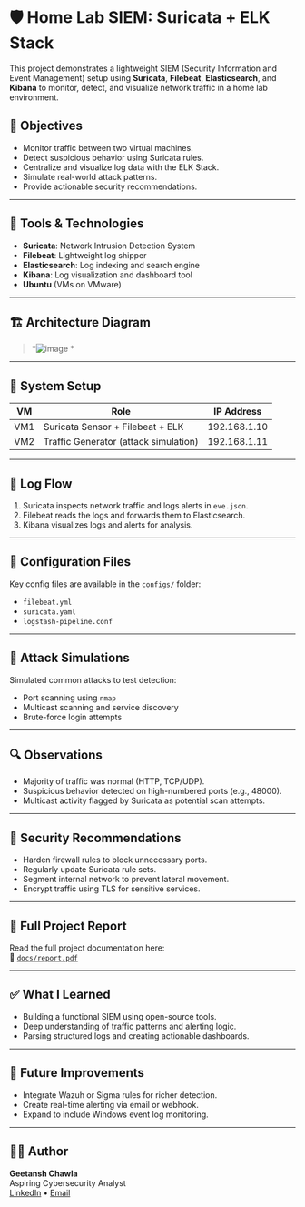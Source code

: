 # 🛡️ Home Lab SIEM: Suricata + ELK Stack

This project demonstrates a lightweight SIEM (Security Information and Event Management) setup using **Suricata**, **Filebeat**, **Elasticsearch**, and **Kibana** to monitor, detect, and visualize network traffic in a home lab environment.

## 🎯 Objectives
- Monitor traffic between two virtual machines.
- Detect suspicious behavior using Suricata rules.
- Centralize and visualize log data with the ELK Stack.
- Simulate real-world attack patterns.
- Provide actionable security recommendations.

---

## 🧰 Tools & Technologies
- **Suricata**: Network Intrusion Detection System
- **Filebeat**: Lightweight log shipper
- **Elasticsearch**: Log indexing and search engine
- **Kibana**: Log visualization and dashboard tool
- **Ubuntu** (VMs on VMware)

---

## 🏗️ Architecture Diagram

> *![image](https://github.com/user-attachments/assets/5664b1d4-8208-47ce-9c1d-f5149e62f13c)
> *

---

## 🔧 System Setup

| VM | Role | IP Address |
|----|------|------------|
| VM1 | Suricata Sensor + Filebeat + ELK | 192.168.1.10 |
| VM2 | Traffic Generator (attack simulation) | 192.168.1.11 |

---

## 📡 Log Flow

1. Suricata inspects network traffic and logs alerts in `eve.json`.
2. Filebeat reads the logs and forwards them to Elasticsearch.
3. Kibana visualizes logs and alerts for analysis.

---

## 📂 Configuration Files

Key config files are available in the `configs/` folder:
- `filebeat.yml`
- `suricata.yaml`
- `logstash-pipeline.conf`

---

## 🧪 Attack Simulations
Simulated common attacks to test detection:
- Port scanning using `nmap`
- Multicast scanning and service discovery
- Brute-force login attempts

---

## 🔍 Observations

- Majority of traffic was normal (HTTP, TCP/UDP).
- Suspicious behavior detected on high-numbered ports (e.g., 48000).
- Multicast activity flagged by Suricata as potential scan attempts.

---

## 🔐 Security Recommendations

- Harden firewall rules to block unnecessary ports.
- Regularly update Suricata rule sets.
- Segment internal network to prevent lateral movement.
- Encrypt traffic using TLS for sensitive services.

---

## 📄 Full Project Report

Read the full project documentation here:  
📎 [`docs/report.pdf`](docs/report.pdf)

---

## ✅ What I Learned

- Building a functional SIEM using open-source tools.
- Deep understanding of traffic patterns and alerting logic.
- Parsing structured logs and creating actionable dashboards.

---

## 📌 Future Improvements

- Integrate Wazuh or Sigma rules for richer detection.
- Create real-time alerting via email or webhook.
- Expand to include Windows event log monitoring.

---

## 🧑‍💻 Author

**Geetansh Chawla**  
Aspiring Cybersecurity Analyst  
[LinkedIn](https://www.linkedin.com/in/getnsh/) • [Email](mailto:geetanshchawla2003@gmail.com)
